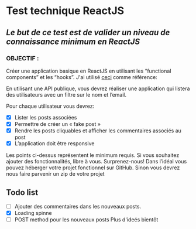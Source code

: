 # Test technique ReactJS

## _Le but de ce test est de valider un niveau de connaissance minimum en ReactJS_

### OBJECTIF :

Créer une application basique en ReactJS en utilisant les “functional components” et les “hooks”.
J'ai utilisé [ceci](https://app-testfront.vercel.app/) comme référence:

En utilisant une API publique, vous devrez réaliser une application qui listera des utilisateurs avec un filtre sur le nom et l’email.

Pour chaque utilisateur vous devrez:

- [x] Lister les posts associées
- [x] Permettre de créer un « fake post »
- [x] Rendre les posts cliquables et afficher les commentaires associés au post
- [x] L’application doit être responsive

Les points ci-dessus représentent le minimum requis. Si vous souhaitez ajouter des fonctionnalités, libre à vous.
Surprenez-nous!
Dans l’idéal vous pouvez héberger votre projet fonctionnel sur GitHub.
Sinon vous devrez nous faire parvenir un zip de votre projet

## Todo list

- [ ] Ajouter des commentaires dans les nouveaux posts.
- [x] Loading spinne
- [ ] POST method pour les nouveaux posts
      Plus d'ideés bientôt
